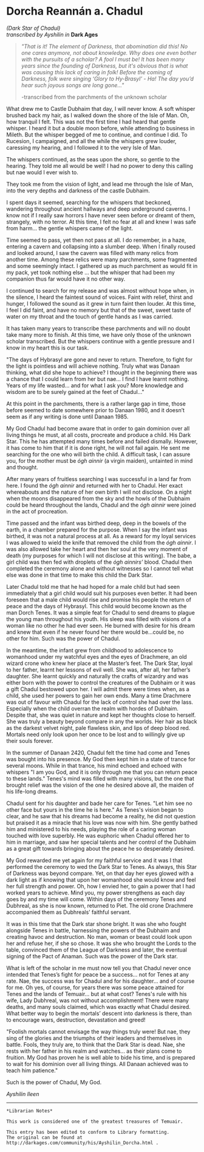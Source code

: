 # Dorcha Reannán a. Chadul
_(Dark Star of Chadul)_  
_transcribed by Ayshilin in_ __Dark Ages__

>_"That is it! The element of Darkness, that abomination did this! No one cares anymore, not about knowledge. Why does one even bother with the pursuits of a scholar? A fool I must be! It has been many years since the founding of Darkness, but it's obvious that is what was causing this lack of caring in folk! Before the coming of Darkness, folk were singing ‘Glory to Hy-Brasyl’ - Ha! The day you’d hear such joyous songs are long gone..."_
>
>-transcribed from the parchments of the unknown scholar

What drew me to Castle Dubhaim that day, I will never know. A soft whisper brushed back my hair, as I walked down the shore of the Isle of Man. Oh, how tranquil I felt. This was not the first time I had heard that gentle whisper. I heard it but a double moon before, while attending to business in Mileth. But the whisper begged of me to continue, and continue I did. To Rucesion, I campaigned, and all the while the whispers grew louder, caressing my hearing, and I followed it to the very Isle of Man.

The whispers continued, as the seas upon the shore, so gentle to the hearing. They told me all would be well! I had no power to deny this calling but nae would I ever wish to.

They took me from the vision of light, and lead me through the Isle of Man, into the very depths and darkness of the castle Dubhaim.

I spent days it seemed, searching for the whispers that beckoned, wandering throughout ancient hallways and deep underground caverns. I know not if I really saw horrors I have never seen before or dreamt of them, strangely, with no terror. At this time, I felt no fear at all and knew I was safe from harm... the gentle whispers came of the light.

Time seemed to pass, yet then not pass at all. I do remember, in a haze, entering a cavern and collapsing into a slumber deep. When I finally roused and looked around, I saw the cavern was filled with many relics from another time. Among these relics were many parchments, some fragmented and some seemingly intact. I gathered up as much parchment as would fit in my pack, yet took nothing else ... but the whisper that had been my companion thus far would have it no other way.

I continued to search for my release and was almost without hope when, in the silence, I heard the faintest sound of voices. Faint with relief, thirst and hunger, I followed the sound as it grew in turn faint then louder. At this time, I feel I did faint, and have no memory but that of the sweet, sweet taste of water on my throat and the touch of gentle hands as I was carried.

It has taken many years to transcribe these parchments and will no doubt take many more to finish. At this time, we have only those of the unknown scholar transcribed. But the whispers continue with a gentle pressure and I know in my heart this is our task.

"The days of Hybrasyl are gone and never to return. Therefore, to fight for the light is pointless and will achieve nothing. Truly what was Danaan thinking, what did she hope to achieve? I thought in the beginning there was a chance that I could learn from her but nae... I find I have learnt nothing. Years of my life wasted... and for what I ask you? More knowledge and wisdom are to be surely gained at the feet of Chadul..."

At this point in the parchments, there is a rather large gap in time, those before seemed to date somewhere prior to Danaan 1980, and it doesn’t seem as if any writing is done until Danaan 1985.

My God Chadul had become aware that in order to gain dominion over all living things he must, at all costs, procreate and produce a child. His Dark Star. This he has attempted many times before and failed dismally. However, it has come to him that if it is done right, he will not fail again. He sent me searching for the one who will birth the child. A difficult task, I can assure you, for the mother must be _ógh ainnir_ (a virgin maiden), untainted in mind and thought.

After many years of fruitless searching I was successful in a land far from here. I found the _ógh ainnir_ and returned with her to Chadul. Her exact whereabouts and the nature of her own birth I will not disclose. On a night when the moons disappeared from the sky and the howls of the Dubhaim could be heard throughout the lands, Chadul and the _ógh ainnir_ were joined in the act of procreation.

Time passed and the infant was birthed deep, deep in the bowels of the earth, in a chamber prepared for the purpose. When I say the infant was birthed, it was not a natural process at all. As a reward for my loyal services I was allowed to wield the knife that removed the child from the _ógh ainnir_. I was also allowed take her heart and then her soul at the very moment of death (my purposes for which I will not disclose at this writing). The babe, a girl child was then fed with droplets of the _ógh ainnirs’_ blood. Chadul then completed the ceremony alone and without witnesses so I cannot tell what else was done in that time to make this child the Dark Star.

Later Chadul told me that he had hoped for a male child but had seen immediately that a girl child would suit his purposes even better. It had been foreseen that a male child would rise and promise his people the return of peace and the days of Hybrasyl. This child would become known as the man Dorch Tenes. It was a simple feat for Chadul to send dreams to plague the young man throughout his youth. His sleep was filled with visions of a woman like no other he had ever seen. He burned with desire for his dream and knew that even if he never found her there would be...could be, no other for him. Such was the power of Chadul.

In the meantime, the infant grew from childhood to adolescence to womanhood under my watchful eyes and the eyes of Drachmere, an old wizard crone who knew her place at the Master’s feet. The Dark Star, loyal to her father, learnt her lessons of evil well. She was, after all, her father’s daughter. She learnt quickly and naturally the crafts of wizardry and was either born with the power to control the creatures of the Dubhaim or it was a gift Chadul bestowed upon her. I will admit there were times when, as a child, she used her powers to gain her own ends. Many a time Drachmere was out of favour with Chadul for the lack of control she had over the lass. Especially when the child overran the realm with hordes of Dubhaim. Despite that, she was quiet in nature and kept her thoughts close to herself. She was truly a beauty beyond compare in any the worlds. Her hair as black as the darkest velvet night, pale flawless skin, and lips of deep 
blood red. Mortals need only look upon her once to be lost and to willingly give up their souls forever.

In the summer of Danaan 2420, Chadul felt the time had come and Tenes was bought into his presence. My God then kept him in a state of trance for several moons. While in that trance, his mind echoed and echoed with whispers "I am you God, and it is only through me that you can return peace to these lands." Tenes's mind was filled with many visions, but the one that brought relief was the vision of the one he desired above all, the maiden of his life-long dreams.

Chadul sent for his daughter and bade her care for Tenes. "Let him see no other face but yours in the time he is here." As Tenes's vision began to clear, and he saw that his dreams had become a reality, he did not question but praised it as a miracle that his love was now with him. She gently bathed him and ministered to his needs, playing the role of a caring woman touched with love superbly. He was euphoric when Chadul offered her to him in marriage, and saw her special talents and her control of the Dubhaim as a great gift towards bringing about the peace he so desperately desired.

My God rewarded me yet again for my faithful service and it was I that performed the ceremony to wed the Dark Star to Tenes. As always, this Star of Darkness was beyond compare. Yet, on that day her eyes glowed with a dark light as if knowing that upon her womanhood she would know and feel her full strength and power. Oh, how I envied her, to gain a power that I had worked years to achieve. Mind you, my power strengthens as each day goes by and my time will come. Within days of the ceremony Tenes and Dubhreal, as she is now known, returned to Piet. The old crone Drachmere accompanied them as Dubhreals’ faithful servant.

It was in this time that the Dark star shone bright. It was she who fought alongside Tenes in battle, harnessing the powers of the Dubhaim and creating havoc and destruction. No man, woman or beast could look upon her and refuse her, if she so chose. It was she who brought the Lords to the table, convinced them of the League of Darkness and later, the eventual signing of the Pact of Anaman. Such was the power of the Dark star.

What is left of the scholar in me must now tell you that Chadul never once intended that Tenes’s fight for peace be a success... not for Tenes at any rate. Nae, the success was for Chadul and for his daughter... and of course for me. Oh yes, of course, for years there was some peace attained for Tenes and the lands of Temuair... but at what cost? Tenes's rule with his wife, Lady Dubhreal, was not without accomplishment! There were many deaths, and many souls claimed, which was exactly what Chadul desired. What better way to begin the mortals’ descent into darkness is there, than to encourage wars, destruction, devastation and greed!

"Foolish mortals cannot envisage the way things truly were! But nae, they sing of the glories and the triumphs of their leaders and themselves in battle. Fools, they truly are, to think that the Dark Star is dead. Nae, she rests with her father in his realm and watches... as their plans come to fruition. My God has proven he is well able to bide his time, and is prepared to wait for his dominion over all living things. All Danaan achieved was to teach him patience."

Such is the power of Chadul, My God.

_Ayshilin Ileen_

***

```
*Librarian Notes*

This work is considered one of the greatest treasures of Temuair.

This entry has been edited to conform to Library formatting.
The original can be found at http://darkages.com/community/his/Ayshilin_Dorcha.html .
```
